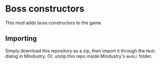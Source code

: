 # Boss constructors
This mod adds boss constructors to the game

## Importing

Simply download this repository as a zip, then import it through the `Mods` dialog in Mindustry. Or, unzip this repo inside Mindustry's `mods/` folder.


